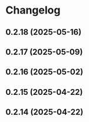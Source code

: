 # Changelog

## 0.2.18 (2025-05-16)

## 0.2.17 (2025-05-09)

## 0.2.16 (2025-05-02)

## 0.2.15 (2025-04-22)

## 0.2.14 (2025-04-22)
